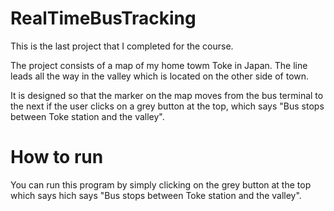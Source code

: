 # RealTimeBusTracking

<p> This is the last project that I completed for the course.</p>
<p> The project consists of a map of my home towm Toke in Japan. The line leads all the way in the valley which is located on the other side of town.</p>
<p> It is designed so that the marker on the map moves from the bus terminal to the next if the user clicks on a grey button at the top, which says "Bus stops between Toke station and the valley".</p>

# How to run
You can run this program by simply clicking on the grey button at the top which says hich says "Bus stops between Toke station and the valley".
